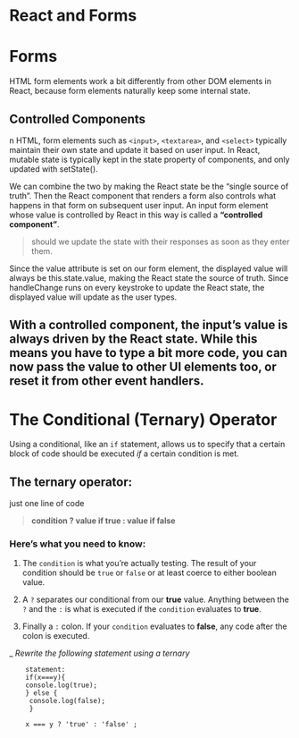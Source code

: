 # React and Forms

# Forms

HTML form elements work a bit differently from other DOM elements in React, because form elements naturally keep some internal state.

## Controlled Components

n HTML, form elements such as `<input>`, `<textarea>`, and `<select>` typically maintain their own state and update it based on user input. In React, mutable state is typically kept in the state property of components, and only updated with setState().

We can combine the two by making the React state be the “single source of truth”. Then the React component that renders a form also controls what happens in that form on subsequent user input. An input form element whose value is controlled by React in this way is called a **“controlled component”**.

> should we update the state with their responses as soon as they enter them.

Since the value attribute is set on our form element, the displayed value will always be this.state.value, making the React state the source of truth. Since handleChange runs on every keystroke to update the React state, the displayed value will update as the user types.

## With a controlled component, the input’s value is always driven by the React state. While this means you have to type a bit more code, you can now pass the value to other UI elements too, or reset it from other event handlers.

# The Conditional (Ternary) Operator

Using a conditional, like an `if` statement, allows us to specify that a certain block of code should be executed _if_ a certain condition is met.

## The ternary operator:

just one line of code

> **condition ? value if true : value if false**

### Here’s what you need to know:

1. The `condition` is what you’re actually testing. The result of your condition should be `true` or `false` or at least coerce to either boolean value.

2. A `?` separates our conditional from our **true** value. Anything between the `?` and the `:` is what is executed if the `condition` evaluates to **true**.

3. Finally a `:` colon. If your `condition` evaluates to **false**, any code after the colon is executed.

\_ _Rewrite the following statement using a ternary_

        statement:
        if(x===y){
        console.log(true);
        } else {
         console.log(false);
         }

        x === y ? 'true' : 'false' ;
